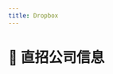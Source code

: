 ```yaml
---
title: Dropbox
---
```


# 📌 直招公司信息

<DirectHireCompanyTable state="california" city="san-francisco" companyFileName="dropbox" />